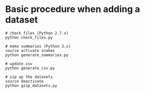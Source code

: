 

# Basic procedure when adding a dataset

```
# check files (Python 2.7.x)
python check_files.py

# make summaries (Python 3.x)
source activate snakes
python generate_summaries.py

# update csv
python generate_csv.py

# zip up the datasets
source deactivate
python gzip_datasets.py


```